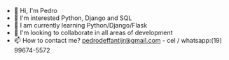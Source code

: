 - 👋 Hi, I'm Pedro
- 👀 I'm interested Python, Django and SQL
- 🌱 I am currently learning Python/Django/Flask
- 💞️ I'm looking to collaborate in all areas of development
- 📫 How to contact me? pedrodeffantijr@gmail.com - cel / whatsapp:(19) 99674-5572

<!---
pedrodeffanti/pedrodeffanti is a ✨ special ✨ repository because its `README.md` (this file) appears on your GitHub profile.
You can click the Preview link to take a look at your changes.
--->
